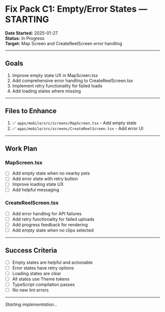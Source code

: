 # Fix Pack C1: Empty/Error States — STARTING

**Date Started:** 2025-01-27  
**Status:** In Progress  
**Target:** Map Screen and CreateReelScreen error handling

---

## Goals

1. Improve empty state UX in MapScreen.tsx
2. Add comprehensive error handling to CreateReelScreen.tsx
3. Implement retry functionality for failed loads
4. Add loading states where missing

---

## Files to Enhance

1. ✅ `apps/mobile/src/screens/MapScreen.tsx` - Add empty state
2. ✅ `apps/mobile/src/screens/CreateReelScreen.tsx` - Add error UI

---

## Work Plan

### MapScreen.tsx
- [ ] Add empty state when no nearby pets
- [ ] Add error state with retry button
- [ ] Improve loading state UX
- [ ] Add helpful messaging

### CreateReelScreen.tsx
- [ ] Add error handling for API failures
- [ ] Add retry functionality for failed uploads
- [ ] Add progress feedback for rendering
- [ ] Add empty state when no clips selected

---

## Success Criteria

- [ ] Empty states are helpful and actionable
- [ ] Error states have retry options
- [ ] Loading states are clear
- [ ] All states use Theme tokens
- [ ] TypeScript compilation passes
- [ ] No new lint errors

---

*Starting implementation...*

